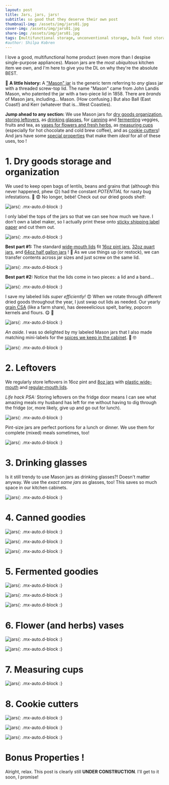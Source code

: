 ```yaml
---
layout: post
title: Jars, jars, jars! 
subtitle: so good that they deserve their own post
thumbnail-img: /assets/img/jars01.jpg
cover-img: /assets/img/jars01.jpg
share-img: /assets/img/jars01.jpg
tags: [multifunctional storage, unconventional storage, bulk food storage, jars, kitchen, pantry, glasses, cookie cutters, leftovers]
#author: Shilpa Kobren
---
```


I love a good, multifunctional home product (even more than I despise single-purpose appliances). Mason jars are the *most ubiquitous*
kitchen item we own, and I'm here to give you the DL on why they're the absolute BEST. 

:scroll: **A little history:** A ["Mason" jar](https://en.wikipedia.org/wiki/Mason_jar) is the generic term referring 
to *any* glass jar with a threaded screw-top lid.
The name "Mason" came from John Landis Mason, who patented the jar with a two-piece lid in 1858. 
There are *brands* of Mason jars, including... Mason. (How confusing.) But also Ball (East Coast!) and Kerr (whatever that is...West Coasties).

**Jump ahead to any section:** We use Mason jars for
[dry goods organization](#1-dry-goods-storage-and-organization), 
[storing leftovers](#2-leftovers), 
as [drinking glasses](#3-drinking-glasses), 
for [canning](#4-canned-goodies) and [fermenting](#5-fermented-goodies) veggies, fruits and tea, 
as [vases for flowers and fresh herbs](#6-flower-and-herbs-vases), 
as [measuring cups](#7-measuring-cups) (especially for hot chocolate and cold brew coffee), and as 
[cookie cutters](#8-cookie-cutters)! And jars have some [special properties](#bonus-properties-) that make 
them *ideal* for all of these uses, too !

# 1. Dry goods storage and organization

We used to keep open bags of lentils, beans and grains that (although this never happened, phew :relieved:) had the constant *POTENTIAL*
for nasty bug infestations. :ant: :fearful: No longer, bébé! Check out our dried goods shelf:

![jars](../assets/img/jars02.jpg){: .mx-auto.d-block :}

I only label the tops of the jars so that we can see how much we have. I don't own a label maker, so I actually print these onto [sticky shipping label
paper](https://www.amazon.com/gp/product/B089XVPXL9) and cut them out. 

![jars](../assets/img/jars03.jpg){: .mx-auto.d-block :}

**Best part #1:** The standard [wide-mouth lids](https://www.target.com/p/ball-12pk-wide-mouth-mason-jar-lids-without-bands/-/A-76431389) fit 
[16oz pint jars](https://www.target.com/p/ball-16oz-12pk-glass-wide-mouth-mason-jar-with-lid-and-band/-/A-50624128), 
[32oz quart jars](https://www.target.com/p/ball-32oz-12pk-glass-wide-mouth-mason-jar-with-lid-and-band/-/A-49139680), and 
[64oz half gallon jars](https://www.target.com/p/ball-64oz-6pk-glass-wide-mouth-mason-jar-with-lid-and-band/-/A-88271632) ! :exploding_head:
As we use things up (or restock), we can transfer contents across jar sizes and just screw on the same lid.

![jars](../assets/img/jars04.jpg){: .mx-auto.d-block :}

**Best part #2:** Notice that the lids come in two pieces: a lid and a band...

![jars](../assets/img/jars05.jpg){: .mx-auto.d-block :}

I save my labeled lids *super efficiently!* :heart_eyes: When we rotate through different dried goods throughout the year, 
I just swap out lids as needed. Our yearly [grain CSA](https://localgrain.org/) 
(like a farm share), has deeeeelicious spelt, barley, popcorn kernels and flours. 
:yum: :ear_of_rice:

![jars](../assets/img/jars06.jpg){: .mx-auto.d-block :}

*An aside.* I was so delighted by my labeled Mason jars that I also made matching 
mini-labels for the [spices we keep in the cabinet](https://www.amazon.com/gp/product/B00K8MK384). :star_struck: :nerd_face:

![jars](../assets/img/jars07.jpg){: .mx-auto.d-block :}

# 2. Leftovers

We regularly store leftovers in 16oz pint and [8oz jars](https://www.target.com/p/ball-8oz-12pk-glass-regular-mouth-mason-jar-with-lid-and-band/-/A-14898081)
with  [plastic wide-mouth](https://www.amazon.com/WIDE-Mouth-Mason-Lids-Pack/dp/B0894RSTF8) and [regular-mouth lids](https://www.amazon.com/gp/product/B0894Q7W9N).

*Life hack PSA:* Storing leftovers on the fridge door means I can see what amazing meals my husband has left for me 
without having to dig through the fridge (or, more likely, give up and go out for lunch).

![jars](../assets/img/jars08.jpg){: .mx-auto.d-block :}

Pint-size jars are perfect portions for a lunch or dinner. We use them for complete (mixed) meals sometimes, too!

![jars](../assets/img/jars09.jpg){: .mx-auto.d-block :}

# 3. Drinking glasses

Is it still trendy to use Mason jars as drinking glasses?! Doesn't matter anyway. 
We use the *exact same jars* as glasses, too! 
This saves so much space in our kitchen cabinets. 

![jars](../assets/img/jars22.jpg){: .mx-auto.d-block :}

# 4. Canned goodies

![jars](../assets/img/jars19.jpg){: .mx-auto.d-block :}

![jars](../assets/img/jars24.jpg){: .mx-auto.d-block :}

![jars](../assets/img/jars23.jpg){: .mx-auto.d-block :}

# 5. Fermented goodies

![jars](../assets/img/jars18.jpg){: .mx-auto.d-block :}

![jars](../assets/img/jars11.jpg){: .mx-auto.d-block :}

![jars](../assets/img/jars12.jpg){: .mx-auto.d-block :}

# 6. Flower (and herbs) vases

![jars](../assets/img/jars13.jpg){: .mx-auto.d-block :}

![jars](../assets/img/jars14.jpg){: .mx-auto.d-block :}

# 7. Measuring cups

![jars](../assets/img/jars21.jpg){: .mx-auto.d-block :}

# 8. Cookie cutters

![jars](../assets/img/jars15.jpg){: .mx-auto.d-block :}

![jars](../assets/img/jars16.jpg){: .mx-auto.d-block :}

![jars](../assets/img/jars17.jpg){: .mx-auto.d-block :}

# Bonus Properties !

Alright, relax. This post is clearly still **UNDER CONSTRUCTION**. I'll get to it soon, I promise!